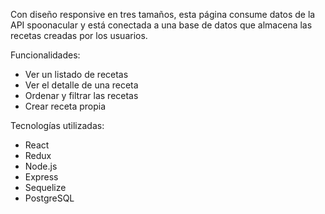 Con diseño responsive en tres tamaños, esta página consume datos de la API spoonacular y está conectada a una base de datos que almacena las recetas creadas por los usuarios.

Funcionalidades:
- Ver un listado de recetas
- Ver el detalle de una receta
- Ordenar y filtrar las recetas
- Crear receta propia

Tecnologías utilizadas:
- React
- Redux
- Node.js
- Express
- Sequelize
- PostgreSQL

